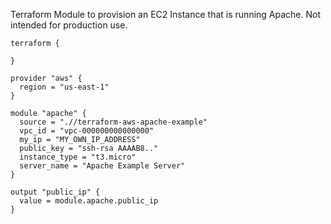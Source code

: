 Terraform Module to provision an EC2 Instance that is running Apache. Not intended for production use.

```hcl
terraform {

}

provider "aws" {
  region = "us-east-1"
}

module "apache" {
  source = ".//terraform-aws-apache-example"
  vpc_id = "vpc-000000000000000"
  my_ip = "MY_OWN_IP_ADDRESS"
  public_key = "ssh-rsa AAAAB8.."
  instance_type = "t3.micro"
  server_name = "Apache Example Server"
}

output "public_ip" {
  value = module.apache.public_ip
}
```
